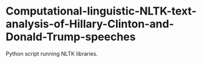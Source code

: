 # Computational-linguistic-NLTK-text-analysis-of-Hillary-Clinton-and-Donald-Trump-speeches
Python script running NLTK libraries. 
